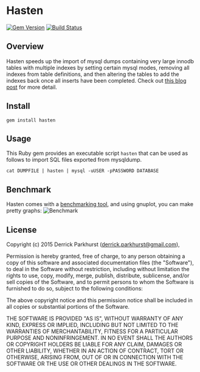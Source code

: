 Hasten
===============
[![Gem Version](https://badge.fury.io/rb/hasten.svg)](http://badge.fury.io/rb/hasten)
[![Build Status](https://travis-ci.org/thirtysixthspan/hasten.svg?branch=master)](https://travis-ci.org/thirtysixthspan/hasten)

Overview
--------

Hasten speeds up the import of mysql dumps containing very large innodb tables with multiple indexes by setting certain mysql modes, removing all indexes from table definitions, and then altering the tables to add the indexes back once all inserts have been completed. Check out [this blog post](http://thirtysixthspan.com/posts/hasten-the-import-of-large-tables-into-mysql) for more detail.

Install
-------
```
gem install hasten
```

Usage
-----
This Ruby gem provides an executable script `hasten` that can be used as follows to import SQL files exported from mysqldump.
```
cat DUMPFILE | hasten | mysql -uUSER -pPASSWORD DATABASE
```

Benchmark
---------
Hasten comes with a [benchmarking tool](https://github.com/thirtysixthspan/hasten/blob/master/test/benchmark.rb), and using gnuplot, you can make pretty graphs:
![Benchmark](https://github.com/thirtysixthspan/hasten/blob/master/test/benchmark.png)


License
-------
Copyright (c) 2015
Derrick Parkhurst (derrick.parkhurst@gmail.com),

Permission is hereby granted, free of charge, to any person obtaining a copy
of this software and associated documentation files (the "Software"), to deal
in the Software without restriction, including without limitation the rights
to use, copy, modify, merge, publish, distribute, sublicense, and/or sell
copies of the Software, and to permit persons to whom the Software is
furnished to do so, subject to the following conditions:

The above copyright notice and this permission notice shall be included in
all copies or substantial portions of the Software.

THE SOFTWARE IS PROVIDED "AS IS", WITHOUT WARRANTY OF ANY KIND, EXPRESS OR
IMPLIED, INCLUDING BUT NOT LIMITED TO THE WARRANTIES OF MERCHANTABILITY,
FITNESS FOR A PARTICULAR PURPOSE AND NONINFRINGEMENT. IN NO EVENT SHALL THE
AUTHORS OR COPYRIGHT HOLDERS BE LIABLE FOR ANY CLAIM, DAMAGES OR OTHER
LIABILITY, WHETHER IN AN ACTION OF CONTRACT, TORT OR OTHERWISE, ARISING FROM,
OUT OF OR IN CONNECTION WITH THE SOFTWARE OR THE USE OR OTHER DEALINGS IN
THE SOFTWARE.

